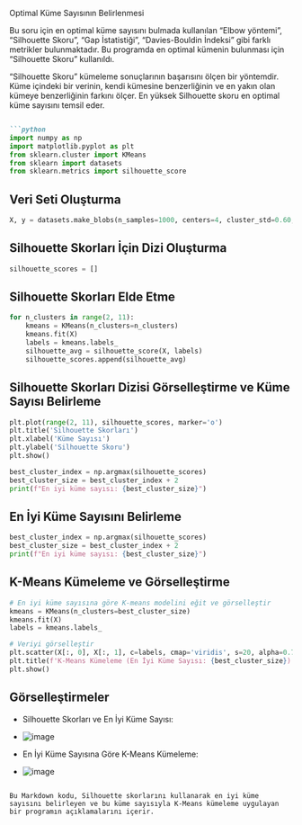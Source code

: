 Optimal Küme Sayısının Belirlenmesi

Bu soru için en optimal küme sayısını bulmada kullanılan “Elbow yöntemi”, “Silhouette Skoru”, “Gap İstatistiği”, “Davies-Bouldin İndeksi” gibi farklı metrikler bulunmaktadır. 
Bu programda en optimal kümenin bulunması için “Silhouette Skoru” kullanıldı. 

“Silhouette Skoru” kümeleme sonuçlarının başarısını ölçen bir yöntemdir. Küme içindeki bir verinin, kendi kümesine benzerliğinin ve en yakın olan kümeye benzerliğinin farkını ölçer. En yüksek Silhouette skoru en optimal küme sayısını temsil eder. 


```markdown

```python
import numpy as np
import matplotlib.pyplot as plt
from sklearn.cluster import KMeans
from sklearn import datasets
from sklearn.metrics import silhouette_score
```

## Veri Seti Oluşturma
```python
X, y = datasets.make_blobs(n_samples=1000, centers=4, cluster_std=0.60, random_state=0)
```

## Silhouette Skorları İçin Dizi Oluşturma
```python
silhouette_scores = []
```

## Silhouette Skorları Elde Etme
```python
for n_clusters in range(2, 11):
    kmeans = KMeans(n_clusters=n_clusters)
    kmeans.fit(X)
    labels = kmeans.labels_
    silhouette_avg = silhouette_score(X, labels)
    silhouette_scores.append(silhouette_avg)
```

## Silhouette Skorları Dizisi Görselleştirme ve Küme Sayısı Belirleme
```python
plt.plot(range(2, 11), silhouette_scores, marker='o')
plt.title('Silhouette Skorları')
plt.xlabel('Küme Sayısı')
plt.ylabel('Silhouette Skoru')
plt.show()

best_cluster_index = np.argmax(silhouette_scores)
best_cluster_size = best_cluster_index + 2
print(f"En iyi küme sayısı: {best_cluster_size}")
```

## En İyi Küme Sayısını Belirleme
```python
best_cluster_index = np.argmax(silhouette_scores)
best_cluster_size = best_cluster_index + 2
print(f"En iyi küme sayısı: {best_cluster_size}")
```

## K-Means Kümeleme ve Görselleştirme
```python
# En iyi küme sayısına göre K-means modelini eğit ve görselleştir
kmeans = KMeans(n_clusters=best_cluster_size)
kmeans.fit(X)
labels = kmeans.labels_

# Veriyi görselleştir
plt.scatter(X[:, 0], X[:, 1], c=labels, cmap='viridis', s=20, alpha=0.7)
plt.title(f'K-Means Kümeleme (En İyi Küme Sayısı: {best_cluster_size})')
plt.show()
```

## Görselleştirmeler
- Silhouette Skorları ve En İyi Küme Sayısı:
- ![image](https://github.com/havvabzkrtt/veri_madenciligi_vize/assets/81237002/7efd6396-e9b9-4b54-a2f9-48dc23159862)


- En İyi Küme Sayısına Göre K-Means Kümeleme:
- ![image](https://github.com/havvabzkrtt/veri_madenciligi_vize/assets/81237002/6aa964ce-dfe1-4c90-a516-882765cf8d6b)

```

Bu Markdown kodu, Silhouette skorlarını kullanarak en iyi küme sayısını belirleyen ve bu küme sayısıyla K-Means kümeleme uygulayan bir programın açıklamalarını içerir. 
